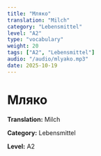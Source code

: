 ```yaml
---
title: "Мляко"
translation: "Milch"
category: "Lebensmittel"
level: "A2"
type: "vocabulary"
weight: 20
tags: ["A2", "Lebensmittel"]
audio: "/audio/mlyako.mp3"
date: 2025-10-19
---
```


# Мляко

**Translation:** Milch

**Category:** Lebensmittel

**Level:** A2

